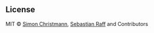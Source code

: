 
## License

MIT © [Simon Christmann](https://github.com/dersimn), [Sebastian Raff](https://github.com/hobbyquaker) and Contributors

[mit-badge]: https://img.shields.io/badge/License-MIT-blue.svg?style=flat
[mit-url]: LICENSE

